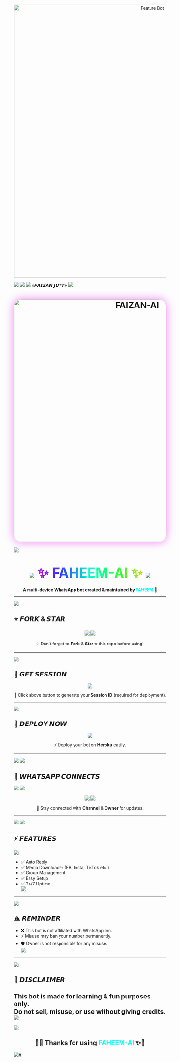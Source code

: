 <p align="center">
<img src="Shaban/feature-bot.svg" alt="Feature Bot" width="900"/>


<a><img src='https://i.imgur.com/LyHic3i.gif'/></a>
<a><img src='https://i.imgur.com/LyHic3i.gif'/></a>
<a><img src='https://i.imgur.com/LyHic3i.gif'/></a>
«𝙁𝘼𝙄𝙕𝘼𝙉 𝙅𝙐𝙏𝙏»
<a><img src='https://i.imgur.com/LyHic3i.gif'/></a>
<h1 align="center">
  <img src="https://files.catbox.moe/snae53.jpg" alt="FAIZAN-AI" width="800" style="border-radius:25px;box-shadow:0 0 30px violet;"/>
</h1>
<a><img src='https://i.imgur.com/LyHic3i.gif'/></a>
<h1 align="center">
  <span style="background: linear-gradient(to right, #ff00cc, #3333ff, #00ffcc, #33ff33, #ffcc00); 
               -webkit-background-clip: text; 
               color: transparent; 
               font-size: 45px; 
               font-weight: bold;">
    <a><img src='https://i.imgur.com/LyHic3i.gif'/></a>
    ✨ FAHEEM-AI ✨
    <a><img src='https://i.imgur.com/LyHic3i.gif'/></a>
  </span>
</h1>

<p align="center">
  <b>A multi-device WhatsApp bot created & maintained by <span style="color:#00FFFF">FAHEEM</span> 🚀</b>
</p>

---
<a><img src='https://i.imgur.com/LyHic3i.gif'/></a>
## ⭐ 𝙁𝙊𝙍𝙆 & 𝙎𝙏𝘼𝙍
<p align="center">
  <a href="https://github.com/feemo0/FAHEEM-AI/fork">
    <img src="https://img.shields.io/badge/Fork-Repo-ff00ff?style=for-the-badge&logo=github&logoColor=white" />
  </a>
  <a href="https://github.com/feemo0/FAHEEM-AI/fork">
    <img src="https://img.shields.io/github/stars/-AI/FAHEEM-Ai?style=for-the-badge&color=gold&logo=github" />
  </a>
</p>
<p align="center">💡 Don’t forget to <b>Fork</b> & <b>Star ⭐</b> this repo before using!</p>

---
<a><img src='https://i.imgur.com/LyHic3i.gif'/></a>
## 🔑 𝙂𝙀𝙏 𝙎𝙀𝙎𝙎𝙄𝙊𝙉
<p align="center">
  <a href="https://faheem-ai-pair-5.onrender.com">
    <img src="https://img.shields.io/badge/Get-Session_ID-00BFFF?style=for-the-badge&logo=whatsapp&logoColor=white" />
  </a>
</p>
<p align="center">📲 Click above button to generate your <b>Session ID</b> (required for deployment).</p>

---
<a><img src='https://i.imgur.com/LyHic3i.gif'/></a>
## 🚀 𝘿𝙀𝙋𝙇𝙊𝙔 𝙉𝙊𝙒
<p align="center">
  <a href="https://dashboard.heroku.com/new?template=https://github.com/femo0/FAHEEM-AI?tab=readme-ov-file">
    <img src="https://img.shields.io/badge/Deploy-Heroku-7952B3?style=for-the-badge&logo=heroku&logoColor=white" />
  </a>
</p>
<p align="center">⚡ Deploy your bot on <b>Heroku</b> easily.</p>

---
<a><img src='https://i.imgur.com/LyHic3i.gif'/></a>
<a><img src='https://i.imgur.com/LyHic3i.gif'/></a>
## 📡 𝙒𝙃𝘼𝙏𝙎𝘼𝙋𝙋 𝘾𝙊𝙉𝙉𝙀𝘾𝙏𝙎
<a><img src='https://i.imgur.com/LyHic3i.gif'/></a>
<a><img src='https://i.imgur.com/LyHic3i.gif'/></a>
<p align="center">
  <a href="https://whatsapp.com/channel/0029VbBdQyRBPzjUMvx8Fb2g">
    <img src="https://img.shields.io/badge/Join-Channel-25D366?style=for-the-badge&logo=whatsapp&logoColor=white" />
  </a>
  <a href="https://api.whatsapp.com/send?phone=+923408576674&text=➪𝐇𝐄𝐘𓆩🐍🍷🌹'">
    <img src="https://img.shields.io/badge/Contact-Owner-ff0000?style=for-the-badge&logo=whatsapp&logoColor=white" />
  </a>
</p>
<p align="center">📢 Stay connected with <b>Channel</b> & <b>Owner</b> for updates.</p>

---
<a><img src='https://i.imgur.com/LyHic3i.gif'/></a>
<a><img src='https://i.imgur.com/LyHic3i.gif'/></a>
## ⚡ 𝙁𝙀𝘼𝙏𝙐𝙍𝙀𝙎
<a><img src='https://i.imgur.com/LyHic3i.gif'/></a>
- ✅ Auto Reply  
- ✅ Media Downloader (FB, Insta, TikTok etc.)  
- ✅ Group Management  
- ✅ Easy Setup  
- ✅ 24/7 Uptime  
<a><img src='https://i.imgur.com/LyHic3i.gif'/></a>
---
<a><img src='https://i.imgur.com/LyHic3i.gif'/></a>
## ⚠️ 𝙍𝙀𝙈𝙄𝙉𝘿𝙀𝙍
- ❌ This bot is not affiliated with WhatsApp Inc.  
- ⚡ Misuse may ban your number permanently.  
- 🛡️ Owner is not responsible for any misuse.  
<a><img src='https://i.imgur.com/LyHic3i.gif'/></a>
---
<a><img src='https://i.imgur.com/LyHic3i.gif'/></a>
## 📝 𝘿𝙄𝙎𝘾𝙇𝘼𝙄𝙈𝙀𝙍
This bot is made for **learning & fun purposes only**.  
Do not sell, misuse, or use without giving credits.  
<a><img src='https://i.imgur.com/LyHic3i.gif'/></a>
---
<a><img src='https://i.imgur.com/LyHic3i.gif'/></a>
<h2 align="center">
  🌈✨ Thanks for using <span style="color:#00FFFF">FAHEEM-AI</span> ✨🌈
</h2>
<a><img src='https://i.imgur.com/LyHic3i.gif'/></a>#
